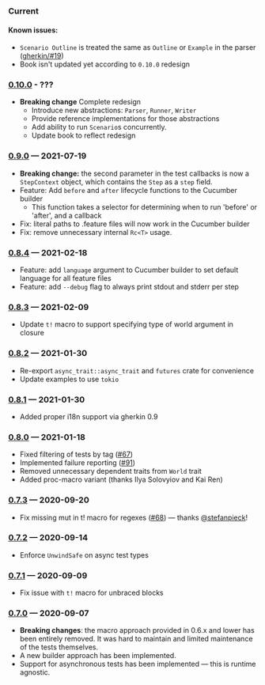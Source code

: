 ### Current

#### Known issues:

- `Scenario Outline` is treated the same as `Outline` or `Example` in the parser ([gherkin/#19](https://github.com/bbqsrc/gherkin-rust/issues/19))
- Book isn't updated yet according to `0.10.0` redesign

### [0.10.0] - ???
[0.10.0]: /../../tree/v0.10.0

- **Breaking change** Complete redesign
  - Introduce new abstractions: `Parser`, `Runner`, `Writer`
  - Provide reference implementations for those abstractions
  - Add ability to run `Scenario`s concurrently.
  - Update book to reflect redesign

### [0.9.0] — 2021-07-19
[0.9.0]: /../../tree/v0.9.0

- **Breaking change:** the second parameter in the test callbacks is now a `StepContext` object, which contains the `Step` as a `step` field.
- Feature: Add `before` and `after` lifecycle functions to the Cucumber builder
  - This function takes a selector for determining when to run 'before' or 'after', and a callback
- Fix: literal paths to .feature files will now work in the Cucumber builder
- Fix: remove unnecessary internal `Rc<T>` usage.

### [0.8.4] — 2021-02-18
[0.8.4]: /../../tree/v0.8.4

- Feature: add `language` argument to Cucumber builder to set default language for all feature files
- Feature: add `--debug` flag to always print stdout and stderr per step

### [0.8.3] — 2021-02-09
[0.8.3]: /../../tree/v0.8.3

- Update `t!` macro to support specifying type of world argument in closure

### [0.8.2] — 2021-01-30
[0.8.2]: /../../tree/v0.8.2

- Re-export `async_trait::async_trait` and `futures` crate for convenience
- Update examples to use `tokio`

### [0.8.1] — 2021-01-30
[0.8.1]: /../../tree/v0.8.1

- Added proper i18n support via gherkin 0.9

### [0.8.0] — 2021-01-18
[0.8.0]: /../../tree/v0.8.0

- Fixed filtering of tests by tag ([#67](https://github.com/bbqsrc/cucumber-rust/issues/67))
- Implemented failure reporting ([#91](https://github.com/bbqsrc/cucumber-rust/issues/91))
- Removed unnecessary dependent traits from `World` trait
- Added proc-macro variant (thanks Ilya Solovyiov and Kai Ren)

### [0.7.3] — 2020-09-20
[0.7.3]: /../../tree/v0.7.3

- Fix missing mut in t! macro for regexes ([#68](https://github.com/bbqsrc/cucumber-rust/issues/68)) — thanks [@stefanpieck](https://github.com/stefanpieck)!

### [0.7.2] — 2020-09-14
[0.7.2]: /../../tree/v0.7.2

- Enforce `UnwindSafe` on async test types

### [0.7.1] — 2020-09-09
[0.7.1]: /../../tree/v0.7.1

- Fix issue with `t!` macro for unbraced blocks

### [0.7.0] — 2020-09-07
[0.7.0]: /../../tree/v0.7.0

- **Breaking changes**: the macro approach provided in 0.6.x and lower has been entirely removed. It was hard to maintain and limited maintenance of the tests themselves.
- A new builder approach has been implemented.
- Support for asynchronous tests has been implemented — this is runtime agnostic.
